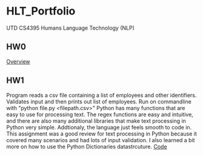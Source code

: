 # HLT_Portfolio
UTD CS4395 Humans Language Technology (NLP)

## HW0
[Overview](/Hw0/Overview%20Of%20NLP.pdf)

## HW1
Program reads a csv file containing a list of employees and other identifiers. Validates input and then prints out list of employees.
Run on commandline with "python file.py <filepath.csv>"
Python has many functions that are easy to use for processing text. The regex functions are easy and intuitive, and there are also many additional libraries that make text processing in Python very simple. Addtionaly, the language just feels smooth to code in. 
This assignment was a good review for text processing in Python because it covered many scenarios and had lots of input validation. I also learned a bit more on how to use the Python Dictionaries datastrcuture.
[Code](/Hw1/Hw1.py)
